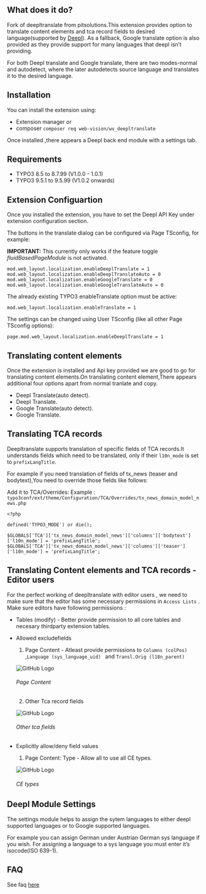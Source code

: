 
## What does it do?
Fork of deepltranslate from pitsolutions.This extension provides option to translate content elements and tca record fields to desired language(supported by [Deepl](https://www.deepl.com/en/api.html)). As a fallback, Google translate option is also provided as they provide support for many languages that deepl isn’t providing.

For both Deepl translate and Google translate, there are two modes-normal and autodetect, where the later autodetects source language and translates it to the desired language.

## Installation
You can install the extension using: 
- Extension manager or 
- composer  ``` composer req web-vision/wv_deepltranslate ```

Once installed ,there appears a Deepl back end module with a settings tab.
## Requirements
- TYPO3 8.5 to 8.7.99 (V1.0.0 - 1.0.1)
- TYPO3 9.5.1 to 9.5.99 (V1.0.2 onwards)

## Extension Configuartion

Once you installed the extension, you have to set the Deepl API Key under extension configuration section.

The buttons in the translate dialog can be configured via Page TSconfig, for example:

**IMPORTANT:** This currently only works if the feature toggle *fluidBasedPageModule* is not activated.

```
mod.web_layout.localization.enableDeeplTranslate = 1
mod.web_layout.localization.enableDeeplTranslateAuto = 0
mod.web_layout.localization.enableGoogleTranslate = 0
mod.web_layout.localization.enableGoogleTranslateAuto = 0
```

The already existing TYPO3 enableTranslate option must be active:

```
mod.web_layout.localization.enableTranslate = 1
```

The settings can be changed using User TSconfig (like all other Page TSconfig options):

```
page.mod.web_layout.localization.enableDeeplTranslate = 1
```


## Translating content elements

Once the extension is installed and Api key provided we are good to go for translating content elements.On translating content element,There appears additional four options apart from normal tranlate and copy.

- Deepl Translate(auto detect).
- Deepl Translate.
- Google Translate(auto detect).
- Google Translate.

## Translating TCA records

Deepltranslate supports translation of specific fields of TCA records.It understands fields which need to be translated, only if their ``` l10n_mode ``` is set to ``` prefixLangTitle ```.

For example if you need translation of fields of tx_news (teaser and bodytext),You need to override those fields like follows:

Add it to TCA/Overrides: 
Example : ``` typo3conf/ext/theme/Configuration/TCA/Overrides/tx_news_domain_model_news.php ```

```
<?php

defined('TYPO3_MODE') or die();

$GLOBALS['TCA']['tx_news_domain_model_news']['columns']['bodytext']['l10n_mode'] = 'prefixLangTitle';
$GLOBALS['TCA']['tx_news_domain_model_news']['columns']['teaser']['l10n_mode'] = 'prefixLangTitle';

```

## Translating Content elements and TCA records - Editor users

For the perfect working of deepltranslate with editor users , we need to make sure that the editor has some necessary permissions in ``` Access Lists ``` . Make sure editors have following permissions :

* Tables (modify) - Better provide permission to all core tables and necesary thirdparty extension tables.
* Allowed excludefields
   1. Page Content - Atleast provide permissions to ``` Columns (colPos)  ```,``` Language (sys_language_uid)  ``` and ``` Transl.Orig (l18n_parent)  ```
    
    ![GitHub Logo](/Documentation/Images/UserManual/page-content.png)
     ###### Page Content

   2. Other Tca record fields

    ![GitHub Logo](/Documentation/Images/UserManual/tca-fields.png)
     ###### Other tca fields
* Explicitly allow/deny field values
   1. Page Content: Type - Allow all to use all CE types.

   ![GitHub Logo](/Documentation/Images/UserManual/ce-types.png)
    ###### CE types


## Deepl Module Settings
The settings module helps to assign the sytem languages to either deepl supported languages or to Google supported languages.

For example you can assign German under Austrian German sys language if you wish. For assigning a language to a sys language you must enter it’s isocode(ISO 639-1).

## FAQ

See faq [here](https://docs.typo3.org/typo3cms/extensions/wv_deepltranslate/Faq/Index.html) 
